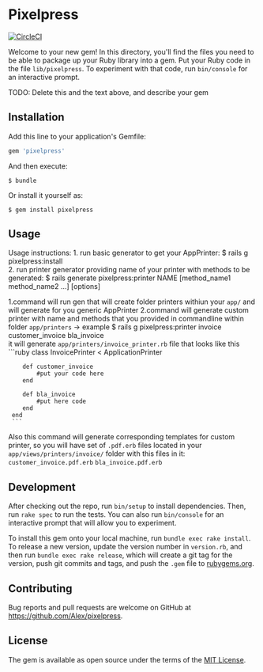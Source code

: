 # Pixelpress
[![CircleCI](https://circleci.com/gh/nerdgeschoss/pixelpress/tree/master.svg?style=svg)](https://circleci.com/gh/nerdgeschoss/pixelpress/tree/master)

Welcome to your new gem! In this directory, you'll find the files you need to be able to package up your Ruby library into a gem. Put your Ruby code in the file `lib/pixelpress`. To experiment with that code, run `bin/console` for an interactive prompt.

TODO: Delete this and the text above, and describe your gem

## Installation

Add this line to your application's Gemfile:

```ruby
gem 'pixelpress'
```

And then execute:

    $ bundle

Or install it yourself as:

    $ gem install pixelpress

## Usage

Usage instructions: 
	1. run basic generator to get your AppPrinter:
		 $ rails g pixelpress:install   
	2. run printer generator providing name of your printer with methods to be generated:
		 $ rails generate pixelpress:printer NAME [method_name1 method_name2 ...] [options]	 

1.command will run gen that will create folder printers withiun your `app/` and will generate for you generic AppPrinter
2.command will generate custom printer with name and methods that you provided in commandline within folder `app/printers` -> example 
	 $ rails g pixelpress:printer invoice customer_invoice bla_invoice 	
	 it will generate `app/printers/invoice_printer.rb` file that looks like this
  	 ```ruby
  	 class InvoicePrinter < ApplicationPrinter

  	 	def customer_invoice
  	 		#put your code here
  	 	end

  	 	def bla_invoice
  	 		#put here code
  	 	end
  	 end
  	 ```

   Also this command will generate corresponding templates for custom printer, so you will have set of `.pdf.erb` files located in your `app/views/printers/invoice/` folder with this files in it: 
     `customer_invoice.pdf.erb`
     `bla_invoice.pdf.erb`


## Development

After checking out the repo, run `bin/setup` to install dependencies. Then, run `rake spec` to run the tests. You can also run `bin/console` for an interactive prompt that will allow you to experiment.

To install this gem onto your local machine, run `bundle exec rake install`. To release a new version, update the version number in `version.rb`, and then run `bundle exec rake release`, which will create a git tag for the version, push git commits and tags, and push the `.gem` file to [rubygems.org](https://rubygems.org).

## Contributing

Bug reports and pull requests are welcome on GitHub at https://github.com/Alex/pixelpress.


## License

The gem is available as open source under the terms of the [MIT License](http://opensource.org/licenses/MIT).

